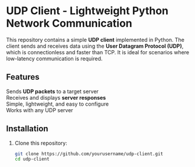 # UDP Client - Lightweight Python Network Communication

This repository contains a simple **UDP client** implemented in Python. The client sends and receives data using the **User Datagram Protocol (UDP)**, which is connectionless and faster than TCP. It is ideal for scenarios where low-latency communication is required.

## Features
 Sends **UDP packets** to a target server  
 Receives and displays **server responses**  
 Simple, lightweight, and easy to configure  
 Works with any UDP server  

## Installation
1. Clone this repository:
   ```sh
   git clone https://github.com/yourusername/udp-client.git
   cd udp-client
